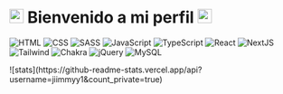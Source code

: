 # <img src="https://www.nicepng.com/png/full/204-2047580_books-emoji-png-clip-free-library-emojis-de.png" width="25px"> Bienvenido a mi perfil <img src="https://www.nicepng.com/png/full/204-2047580_books-emoji-png-clip-free-library-emojis-de.png" width="25px">

![HTML](https://img.shields.io/badge/-HTML-E34F26?style=flat&logo=html5&logoColor=white)
![CSS](https://img.shields.io/badge/-CSS-1572B6?style=flat&logo=css3)
![SASS](https://img.shields.io/badge/-SASS-CD6799?style=flat&logo=sass&logoColor=white)
![JavaScript](https://img.shields.io/badge/-JavaScript-yellow?style=flat&logo=javascript&logoColor=white)
![TypeScript](https://img.shields.io/badge/-TypeScript-007acc?style=flat&logo=typescript&logoColor=white)
![React](https://img.shields.io/badge/-React-61DBFB?style=flat&logo=react&logoColor=FFF)
![NextJS](https://img.shields.io/badge/-NextJS-black?style=flat&logo=next.js&logoColor=FFF)
![Tailwind](https://img.shields.io/badge/Tailwind%20CSS-38bdf8.svg?style=flat&logo=tailwindcss&logoColor=FFF)
![Chakra](https://img.shields.io/badge/Chakra%20UI-%234ED1C5.svg?style=flat&logo=chakraui&logoColor=FFF)
![jQuery](https://img.shields.io/badge/-jQuery-b5b51f?style=flat&logo=jquery&logoColor=white)
![MySQL](https://img.shields.io/badge/-MySQL-004d61?style=flat&logo=mysql&logoColor=white)

<p>
  ![stats](https://github-readme-stats.vercel.app/api?username=jiimmyy1&count_private=true)
</p>
